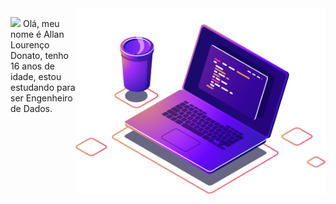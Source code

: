 <img src="Images/computer-illustration (1).png" min-width="400px" max-width="400px" width="400px" align="right" alt="Computador">

<p align="left"> 
 <img src="https://media.giphy.com/media/hvRJCLFzcasrR4ia7z/giphy.gif" width="30px"> Olá, meu nome é Allan Lourenço Donato, tenho 16 anos de idade, estou estudando para ser Engenheiro de Dados.
</p>    

